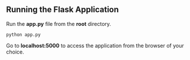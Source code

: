 ## Running the Flask Application 

Run the **app.py** file from the **root** directory. 

`python app.py` 

Go to **localhost:5000** to access the application from the browser of your choice.

